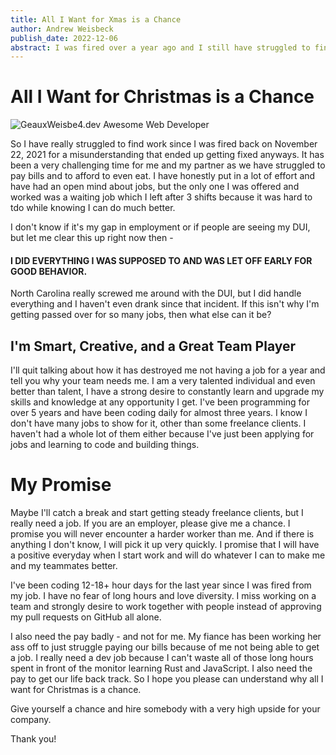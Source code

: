 ```yaml
---
title: All I Want for Xmas is a Chance
author: Andrew Weisbeck
publish_date: 2022-12-06
abstract: I was fired over a year ago and I still have struggled to find a job that is somewhat meaningful - employers please give me a chance.
---
```


# All I Want for Christmas is a Chance
![GeauxWeisbe4.dev Awesome Web Developer](https://res.cloudinary.com/tar-heel-dev-studio/image/upload/v1670070683/GEAUXWEISBECK42_stysnr.png)

So I have really struggled to find work since I was fired back on November 22, 2021 for a misunderstanding
that ended up getting fixed anyways. It has been a very challenging time for me and my partner as we have 
struggled to pay bills and to afford to even eat. I have honestly put in a lot of effort and have had an open 
mind about jobs, but the only one I was offered and worked was a waiting job which I left after 3 shifts because
it was hard to tdo while knowing I can do much better.

I don't know if it's my gap in employment or if people are seeing my DUI, but let me clear this up right now
then - 

#### I DID EVERYTHING I WAS SUPPOSED TO AND WAS LET OFF EARLY FOR GOOD BEHAVIOR.

North Carolina really screwed me around with the DUI, but I did handle everything and I haven't even drank since 
that incident. If this isn't why I'm getting passed over for so many jobs, then what else can it be?

## I'm Smart, Creative, and a Great Team Player

I'll quit talking about how it has destroyed me not having a job for a year and tell you why your team 
needs me. I am a very talented individual and even better than talent, I have a strong desire to constantly 
learn and upgrade my skills and knowledge at any opportunity I get. I've been programming for over 5 years
and have been coding daily for almost three years. I know I don't have many jobs to show for it, other than
some freelance clients. I haven't had a whole lot of them either because I've just been applying for jobs 
and learning to code and building things.

# My Promise

Maybe I'll catch a break and start getting steady freelance clients, but I really need a job. If you are an
employer, please give me a chance. I promise you will never encounter a harder worker than me. And if there 
is anything I don't know, I will pick it up very quickly. I promise that I will have a positive everyday when 
I start work and will do whatever I can to make me and my teammates better.

I've been coding 12-18+ hour days for the last year since I was fired from my job. I have no fear of long 
hours and love diversity. I miss working on a team and strongly desire to work together with people instead 
of approving my pull requests on GitHub all alone. 

I also need the pay badly - and not for me. My fiance has been working her ass off to just struggle paying our 
bills because of me not being able to get a job. I really need a dev job because I can't waste all of those 
long hours spent in front of the monitor learning Rust and JavaScript. I also need the pay to get our life back 
track. So I hope you please can understand why all I want for Christmas is a chance.

Give yourself a chance and hire somebody with a very high upside for your company. 

 Thank you! 